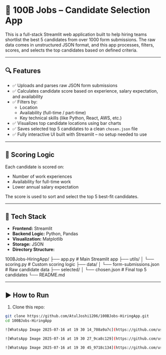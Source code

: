 # 🚀 100B Jobs – Candidate Selection App

This is a full-stack Streamlit web application built to help hiring teams shortlist the best 5 candidates from over 1000 form submissions. The raw data comes in unstructured JSON format, and this app processes, filters, scores, and selects the top candidates based on defined criteria.

---

## 🔍 Features

- ✅ Uploads and parses raw JSON form submissions
- ✅ Calculates candidate score based on experience, salary expectation, and availability
- ✅ Filters by:
  - Location
  - Availability (full-time / part-time)
  - Key technical skills (like Python, React, AWS, etc.)
- ✅ Visualizes top candidate locations using bar charts
- ✅ Saves selected top 5 candidates to a clean `chosen.json` file
- ✅ Fully interactive UI built with Streamlit – no setup needed to use

---

## 🧠 Scoring Logic

Each candidate is scored on:
- Number of work experiences
- Availability for full-time work
- Lower annual salary expectation

The score is used to sort and select the top 5 best-fit candidates.

---

## 🧰 Tech Stack

- **Frontend:** Streamlit
- **Backend Logic:** Python, Pandas
- **Visualization:** Matplotlib
- **Storage:** JSON
- **Directory Structure:**

100BJobs-HiringApp/
├── app.py # Main Streamlit app
├── utils/
│ └── scoring.py # Custom scoring logic
├── data/
│ └── form-submissions.json # Raw candidate data
├── selected/
│ └── chosen.json # Final top 5 candidates
└── README.md


---

## ▶️ How to Run

1. Clone this repo:
```bash
git clone https://github.com/AtulJoshi1206/100BJobs-HiringApp.git
cd 100BJobs-HiringApp

![WhatsApp Image 2025-07-16 at 19 30 14_708a9a7c](https://github.com/user-attachments/assets/ed3c4982-21ab-4e8d-8d6f-b7617937d6ee)

![WhatsApp Image 2025-07-16 at 19 30 27_9ca8c129](https://github.com/user-attachments/assets/56b316d3-9da4-4bb6-bfb2-a42380aea67e)

![WhatsApp Image 2025-07-16 at 19 30 45_9718c134](https://github.com/user-attachments/assets/bc73b9f4-0294-4599-932f-3324de39491a)







